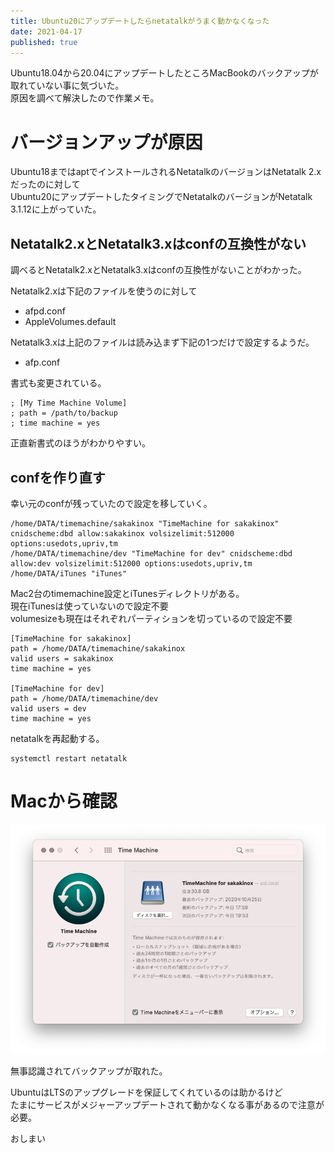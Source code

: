 ```yaml
---
title: Ubuntu20にアップデートしたらnetatalkがうまく動かなくなった
date: 2021-04-17
published: true
---
```


Ubuntu18.04から20.04にアップデートしたところMacBookのバックアップが取れていない事に気づいた。  
原因を調べて解決したので作業メモ。

# バージョンアップが原因

Ubuntu18まではaptでインストールされるNetatalkのバージョンはNetatalk 2.xだったのに対して  
Ubuntu20にアップデートしたタイミングでNetatalkのバージョンがNetatalk 3.1.12に上がっていた。

## Netatalk2.xとNetatalk3.xはconfの互換性がない

調べるとNetatalk2.xとNetatalk3.xはconfの互換性がないことがわかった。

Netatalk2.xは下記のファイルを使うのに対して

- afpd.conf
- AppleVolumes.default

Netatalk3.xは上記のファイルは読み込まず下記の1つだけで設定するようだ。

- afp.conf

書式も変更されている。

```shell
; [My Time Machine Volume]
; path = /path/to/backup
; time machine = yes
```

正直新書式のほうがわかりやすい。

## confを作り直す

幸い元のconfが残っていたので設定を移していく。

```shell
/home/DATA/timemachine/sakakinox "TimeMachine for sakakinox" cnidscheme:dbd allow:sakakinox volsizelimit:512000 options:usedots,upriv,tm
/home/DATA/timemachine/dev "TimeMachine for dev" cnidscheme:dbd allow:dev volsizelimit:512000 options:usedots,upriv,tm
/home/DATA/iTunes "iTunes"
```

Mac2台のtimemachine設定とiTunesディレクトリがある。  
現在iTunesは使っていないので設定不要  
volumesizeも現在はそれぞれパーティションを切っているので設定不要

```shell
[TimeMachine for sakakinox]
path = /home/DATA/timemachine/sakakinox
valid users = sakakinox
time machine = yes

[TimeMachine for dev]
path = /home/DATA/timemachine/dev
valid users = dev
time machine = yes
```

netatalkを再起動する。

```shell
systemctl restart netatalk
```

# Macから確認

![timemachine](../image/p13/timemachine.png)

無事認識されてバックアップが取れた。



UbuntuはLTSのアップグレードを保証してくれているのは助かるけど  
たまにサービスがメジャーアップデートされて動かなくなる事があるので注意が必要。

おしまい